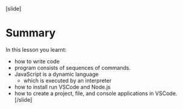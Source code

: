 [slide]
# Summary

In this lesson you learnt:
- how to write code
- program consists of sequences of commands.
- JavaScript is a dynamic language
    - which is executed by an interpreter
- how to install run VSCode and Node.js
- how to create a project, file, and console applications in VSCode.
[/slide]